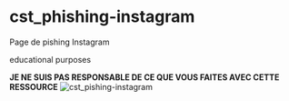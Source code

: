 # cst_phishing-instagram
 Page de pishing Instagram
 
educational purposes

<b>JE NE SUIS PAS RESPONSABLE DE CE QUE VOUS FAITES AVEC CETTE RESSOURCE</b>
![cst_pishing-instagram](https://user-images.githubusercontent.com/78325525/151658318-0a2900a7-e57c-4d56-9286-313789bb2cd9.png)
